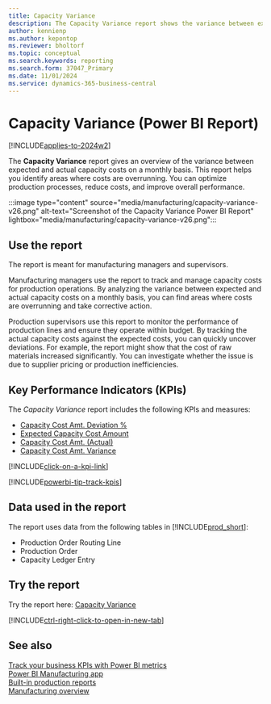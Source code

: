 ```yaml
---
title: Capacity Variance
description: The Capacity Variance report shows the variance between expected and actual capacity costs on a monthly basis.
author: kennienp
ms.author: kepontop
ms.reviewer: bholtorf
ms.topic: conceptual
ms.search.keywords: reporting
ms.search.form: 37047_Primary
ms.date: 11/01/2024
ms.service: dynamics-365-business-central
---
```


# Capacity Variance (Power BI Report)

[!INCLUDE[applies-to-2024w2](includes/applies-to-2024w2.md)]

The **Capacity Variance** report gives an overview of the variance between expected and actual capacity costs on a monthly basis. This report helps you identify areas where costs are overrunning. You can optimize production processes, reduce costs, and improve overall performance.

:::image type="content" source="media/manufacturing/capacity-variance-v26.png" alt-text="Screenshot of the Capacity Variance Power BI Report" lightbox="media/manufacturing/capacity-variance-v26.png":::

## Use the report

The report is meant for manufacturing managers and supervisors.

Manufacturing managers use the report to track and manage capacity costs for production operations. By analyzing the variance between expected and actual capacity costs on a monthly basis, you can find areas where costs are overrunning and take corrective action.

Production supervisors use this report to monitor the performance of production lines and ensure they operate within budget. By tracking the actual capacity costs against the expected costs, you can quickly uncover deviations. For example, the report might show that the cost of raw materials increased significantly. You can investigate whether the issue is due to supplier pricing or production inefficiencies.

## Key Performance Indicators (KPIs)

The *Capacity Variance* report includes the following KPIs and measures:

- [Capacity Cost Amt. Deviation %](manufacturing-powerbi-kpis.md#capacity-cost-amt-deviation)
- [Expected Capacity Cost Amount](manufacturing-powerbi-kpis.md#expected-capacity-cost-amount)
- [Capacity Cost Amt. (Actual)](manufacturing-powerbi-kpis.md#capacity-cost-amt-actual)
- [Capacity Cost Amt. Variance](manufacturing-powerbi-kpis.md#capacity-cost-amt-variance)

[!INCLUDE[click-on-a-kpi-link](includes/click-on-a-kpi-link.md)]

[!INCLUDE[powerbi-tip-track-kpis](includes/powerbi-tip-track-kpis.md)]

## Data used in the report

The report uses data from the following tables in [!INCLUDE[prod_short](includes/prod_short.md)]:

- Production Order Routing Line
- Production Order
- Capacity Ledger Entry
  
## Try the report

Try the report here: [Capacity Variance](https://businesscentral.dynamics.com?page=37047)

[!INCLUDE[ctrl-right-click-to-open-in-new-tab](includes/ctrl-right-click-to-open-in-new-tab.md)]

## See also

[Track your business KPIs with Power BI metrics](track-kpis-with-power-bi-metrics.md)  
[Power BI Manufacturing app](manufacturing-powerbi-app.md)  
[Built-in production reports](production-reports.md)  
[Manufacturing overview](production-manage-manufacturing.md)

